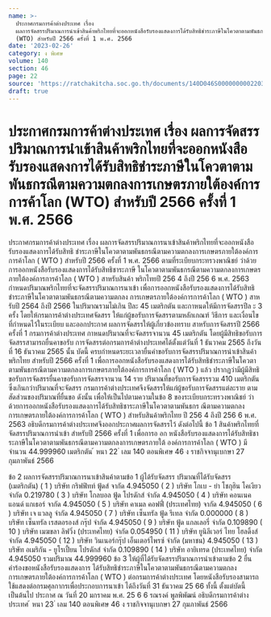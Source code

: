 ```yaml
---
name: >-
  ประกาศกรมการค้าต่างประเทศ เรื่อง
  ผลการจัดสรรปริมาณการนำเข้าสินค้าพริกไทยที่จะออกหนังสือรับรองแสดงการได้รับสิทธิชำระภาษีในโควตาตามพันธกรณีตามความตกลงการเกษตรภายใต้องค์การการค้าโลก
  (WTO) สำหรับปี 2566 ครั้งที่ 1 พ.ศ. 2566
date: '2023-02-26'
category: ง พิเศษ
volume: 140
section: 46
page: 22
source: 'https://ratchakitcha.soc.go.th/documents/140D046S0000000002203.pdf'
draft: true
---
```


# ประกาศกรมการค้าต่างประเทศ เรื่อง ผลการจัดสรรปริมาณการนำเข้าสินค้าพริกไทยที่จะออกหนังสือรับรองแสดงการได้รับสิทธิชำระภาษีในโควตาตามพันธกรณีตามความตกลงการเกษตรภายใต้องค์การการค้าโลก (WTO) สำหรับปี 2566 ครั้งที่ 1 พ.ศ. 2566

ประกาศกรมการค้าต่างประเทศ เรื่อง ผลการจัดสรรปริมาณการนาเข้าสินค้าพริกไทยที่จะออกหนังสือรับรองแสดงการได้รับสิทธิ ชำระภาษีในโควตาตามพันธกรณีตามความตกลงการเกษตรภายใต้องค์การการค้าโลก ( WTO ) สำหรับปี 2566 ครั้งที่ 1 พ.ศ. 2566 ตามที่ระเบียบกระทรวงพาณิชย์ ว่าด้วยการออกหนังสือรับรองแสดงการได้รับสิทธิชาระภาษี ในโควตาตามพันธกรณีตามความตกลงการเกษตรภายใต้องค์การการค้าโลก ( WTO ) สาหรับสินค้า พริกไทยปี 256 4 ถึงปี 256 6 พ.ศ. 2563 กำหนดปริมาณพริกไทยที่จะจัดสรรปริมาณการนาเข้า เพื่อการออกหนังสือรับรองแสดงการได้รับสิทธิชำระภาษีในโควตาตามพันธกรณีตามความตกลง การเกษตรภายใต้องค์การการค้าโลก ( WTO ) สาหรับปี 2564 ถึงปี 2566 ในปริมาณรวมไม่เกิน ปีละ 45 เมตริกตัน และกาหนดให้มีการจัดสรรปีล ะ 3 ครั้ง โดยให้กรมการค้าต่างประเทศจัดสรร ให้แก่ผู้ขอรับการจัดสรรตามหลักเกณฑ์ วิธีการ และเงื่อนไข ที่กำหนดไว้ในระเบียบ และออกประกาศ ผลการจัดสรรให้ผู้เกี่ยวข้องทราบ สาหรับการจัดสรรปี 2566 ครั้งที่ 1 กรมการค้าต่างประเทศ กาหนดปริมาณที่จะจัดสรรจานวน 45 เมตริกตัน โดยผู้มีสิทธิขอรับการจัดสรรสามารถยื่นคาขอรับ การจัดสรรต่อกรมการค้าต่างประเทศได้ตั้งแต่วันที่ 1 ธันวาคม 2565 ถึงวันที่ 16 ธันวาคม 2565 นั้น บัดนี้ ครบกำหนดระยะเวลายื่นคำขอรับการจัดสรรปริมาณการนำเข้าสินค้าพริกไทย สำหรับปี 2566 ครั้งที่ 1 เพื่อการออกหนังสือรับรองแสดงการได้รับสิทธิชำระภาษีในโควตา ตามพันธกรณีตามความตกลงการเกษตรภายใต้องค์การการค้าโลก ( WTO ) แล้ว ปรากฏว่ามีผู้มีสิทธิ ขอรับการจัดสรรยื่นคาขอรับการจัดสรรจานวน 14 ราย ปริมาณที่ขอรับการจัดสรรรวม 410 เมตริกตัน ซึ่งเกินกว่าปริมาณที่จะจัดสรร กรมการค้าต่างประเทศจึงจัดสรรให้แก่ผู้ขอรับการจัดสรรแต่ละราย ตามสัดส่วนของปริมาณที่ยื่นขอ ดังนั้น เพื่อให้เป็นไปตามความในข้อ 8 ของระเบียบกระทรวงพาณิชย์ ว่าด้วยการออกหนังสือรับรองแสดงการได้รับสิทธิชาระภาษีในโควตาตามพันธกร ณีตามความตกลง การเกษตรภายใต้องค์การการค้าโลก ( WTO ) สำหรับสินค้าพริกไทย ปี 256 4 ถึงปี 256 6 พ.ศ. 2563 อธิบดีกรมการค้าต่างประเทศจึงออกประกาศผลการจัดสรรไว้ ดังต่อไปนี้ ข้อ 1 สินค้าพริกไทยที่จัดสรรปริมาณการนำเข้า สำหรับปี 2566 ครั้งที่ 1 เพื่อการอ อก หนังสือรับรองแสดงการได้รับสิทธิชาระภาษีในโควตาตามพันธกรณีตามความตกลงการเกษตรภายใต้ องค์การการค้าโลก ( WTO ) มีจำนวน 44.999960 เมตริกตัน ้ หนา 22 ่ เลม 140 ตอนพิเศษ 46 ง ราชกิจจานุเบกษา 27 กุมภาพันธ์ 2566

ข้อ 2 ผลการจัดสรรปริมาณการนาเข้าสินค้าตามข้อ 1 ผู้ได้รับจัดสรร ปริมาณที่ได้รับจัดสรร (เมตริกตัน) ( 1 ) บริษัท กริฟฟิทท์ ฟู้ดส์ จากัด 4.945050 ( 2 ) บริษัท โกเบ - ย่า โชกุฮิน โคเงียว จำกัด 0.219780 ( 3 ) บริษัท โกลบอล ฟู้ด โปรดักส์ จำกัด 4.945050 ( 4 ) บริษัท คอนเนค แอนด์ แกเธอร์ จากัด 4.945050 ( 5 ) บริษัท คาเมล คอฟฟี่ (ประเทศไทย) จากัด 4.945050 ( 6 ) บริษัท เจ แวลลู จำกัด 4.945050 ( 7 ) บริษัท เซ็นทรัล ฟู้ด รีเทล จำกัด 0.000000 ( 8 ) บริษัท เซ็นทรัล เรสตอรองส์ กรุ๊ป จำกัด 4.945050 ( 9 ) บริษัท ฟู้ด แกลเลอรี่ จำกัด 0.109890 ( 10 ) บริษัท เมฆขลา ลิฟวิ่ง (ประเทศไทย) จำกัด 0.054950 ( 11 ) บริษัท ยูนิลีเวอร์ ไทย โฮลดิ้งส์ จำกัด 4.945050 ( 12 ) บริษัท วินเนอร์กรุ๊ป เอ็นเตอร์ไพรซ์ จำกัด (มหาชน) 4.945050 ( 13 ) บริษัท อเมริกัน - ยูโรเปี้ยน โปรดักส์ จำกัด 0.109890 ( 14 ) บริษัท อายิเทรด (ประเทศไทย) จำกัด 4.945050 รวมปริมาณ 44.999960 ข้อ 3 ให้ผู้ที่ได้รับจัดสรรปริมาณการนำเข้าตามข้อ 2 ยื่นคำร้องขอหนังสือรับรองแสดงการ ได้รับสิทธิชำระภาษีในโควตาตามพันธกรณีตามความตกลงการเกษตรภายใต้องค์การการค้าโลก ( WTO ) ต่อกรมการค้าต่างประเทศ โดยหนังสือรับรองสามารถใช้แสดงต่อกรมศุลกากรเพื่อประกอบการนาเข้า ได้ถึงวันที่ 31 ธันวาคม 25 66 ทั้งนี้ ตั้งแต่บัดนี้เป็นต้นไป ประกาศ ณ วันที่ 20 มกราคม พ.ศ. 25 6 6 รณรงค์ พูลพิพัฒน์ อธิบดีกรมการค้าต่างประเทศ ้ หนา 23 ่ เลม 140 ตอนพิเศษ 46 ง ราชกิจจานุเบกษา 27 กุมภาพันธ์ 2566
